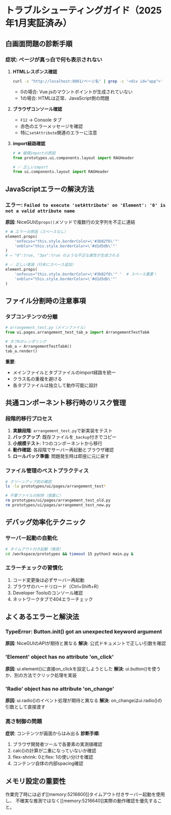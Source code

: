 # トラブルシューティングガイド（2025年1月実証済み）

## 白画面問題の診断手順

### 症状: ページが真っ白で何も表示されない
1. **HTMLレスポンス確認**
   ```bash
   curl -s "http://localhost:8081/ページ名" | grep -c '<div id="app">'
   ```
   - 0の場合: Vue.jsのマウントポイントが生成されていない
   - 1の場合: HTMLは正常、JavaScript側の問題

2. **ブラウザコンソール確認**
   - `F12` → Console タブ
   - 赤色のエラーメッセージを確認
   - 特に`setAttribute`関連のエラーに注意

3. **import経路確認**
   ```python
   # ❌ 循環importの原因
   from prototypes.ui.components.layout import RAGHeader
   
   # ✅ 正しいimport
   from ui.components.layout import RAGHeader
   ```

## JavaScriptエラーの解決方法

### エラー: `Failed to execute 'setAttribute' on 'Element': '0' is not a valid attribute name`

**原因**: NiceGUIの`props()`メソッドで複数行の文字列を不正に連結

```python
# ❌ エラーの原因（スペースなし）
element.props(
    'onfocus="this.style.borderColor=\'#3b82f6\'"'
    'onblur="this.style.borderColor=\'#d1d5db\'"'
)
# → "0":true, "3px":true のような不正な属性が生成される

# ✅ 正しい実装（行末にスペース追加）
element.props(
    'onfocus="this.style.borderColor=\'#3b82f6\'" '  # スペース重要！
    'onblur="this.style.borderColor=\'#d1d5db\'"'
)
```

## ファイル分割時の注意事項

### タブコンテンツの分離
```python
# arrangement_test.py（メインファイル）
from ui.pages.arrangement_test_tab_a import ArrangementTestTabA

# タブAのレンダリング
tab_a = ArrangementTestTabA()
tab_a.render()
```

**重要**: 
- メインファイルとタブファイルのimport経路を統一
- クラス名の重複を避ける
- 各タブファイルは独立して動作可能に設計

## 共通コンポーネント移行時のリスク管理

### 段階的移行プロセス
1. **実験段階**: `arrangement_test.py`で新実装をテスト
2. **バックアップ**: 既存ファイルを`_backup`付きでコピー
3. **小規模テスト**: 1つのコンポーネントから移行
4. **動作確認**: 各段階でサーバー再起動とブラウザ確認
5. **ロールバック準備**: 問題発生時は即座に元に戻す

### ファイル管理のベストプラクティス
```bash
# クリーンアップ前の確認
ls -la prototypes/ui/pages/arrangement_test*

# 不要ファイルの削除（慎重に）
rm prototypes/ui/pages/arrangement_test_old.py
rm prototypes/ui/pages/arrangement_test_new.py
```

## デバッグ効率化テクニック

### サーバー起動の自動化
```bash
# タイムアウト付き起動（推奨）
cd /workspace/prototypes && timeout 15 python3 main.py &
```

### エラーチェックの習慣化
1. コード変更後は必ずサーバー再起動
2. ブラウザのハードリロード（Ctrl+Shift+R）
3. Developer Toolsのコンソール確認
4. ネットワークタブで404エラーチェック

## よくあるエラーと解決法

### TypeError: Button.__init__() got an unexpected keyword argument
**原因**: NiceGUIのAPIが期待と異なる
**解決**: 公式ドキュメントで正しい引数を確認

### 'Element' object has no attribute 'on_click'
**原因**: ui.element()に直接on_clickを設定しようとした
**解決**: ui.button()を使うか、別の方法でクリック処理を実装

### 'Radio' object has no attribute 'on_change'
**原因**: ui.radio()のイベント処理が期待と異なる
**解決**: on_changeはui.radio()の引数として直接渡す

### 高さ制御の問題
**症状**: コンテンツが画面からはみ出る
**診断手順**:
1. ブラウザ開発者ツールで各要素の実測値確認
2. calc()の計算が二重になっていないか確認
3. flex-shrink: 0とflex: 1の使い分けを確認
4. コンテンツ自体の内部spacing確認

## メモリ設定の重要性

作業完了時には必ず[[memory:5216600]]タイムアウト付きサーバー起動を使用し、
不確実な推測ではなく[[memory:5216640]]実際の動作確認を優先すること。